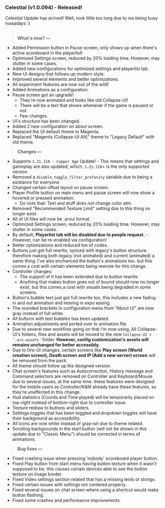 ### Celestial (v1.0.094) - Released!
Celestial Update has arrived! Well, took little too long due to me being busy nowadays :(<br><br>

> **What's new? —**
- Added Permission button in Pause screen, only shows up when there's active scoreboard in the playerlist!
- Optimized Settings screen, reduced by 20% loading time. However, may stutter in some cases.
- Added new configurations for optimized settings and playerlist tab.
- New UI designs that follows up modern style.
- Improved several elements and better optimizations.
- All experiment features are now out of the wild!
- Added Animations as a configuration.
- Pause screen got an upgrade!
  - They're now animated and looks like old Collapse-UI!
  - There will be a text that shows whenever if the game is paused or not.
  - Few changes.
- UI's structure has been changed.
- Added 2 new configuration on about screen.
- Replaced the UI default theme to Magenta.
- Replaced "Magenta (Collapse-UI Alt)" theme to "Legacy Default" with old theme.

> **Changes —**
- Supports `1.21.110 - Copper Age` Update! - This means that settings and gameplay are also updated, which. `1.21.110`+ is the only supported version
- Removed a `disable_toggle_filter_profanity` variable due to being a existance for everyone.
- Changed certain offset layout on pause screen.
- Player Profile button on main menu and pause screen will now show a hovered or pressed animation.
  - Do note that: Text and stuff does not change color atm.
- Removed "Recommended Texture Limit" setting due to this thing no longer exist.
- All of UI files will now be .arxui format.
- Optimized Settings screen, reduced by 20% loading time. However, may stutter in some cases.
- By default, **Playerlist tab will be disabled due to people request.** - However, can be re-enabled via configuration!
- Better optimizations and reduced ton of codes.
- Buttons just got full rewrite, synced with legacy's button structure. therefore making both legacy (not animated) and current (animated) a same thing. I've also enchanced the button's animations too. but this comes a cost with certain elements being rewrote for this change.
- Controller changes:
  - The support of it has been extended due to button rewrite.
  - Anything that makes button goes out of bound should now no longer exist, but this comes a cost with visuals being degraded in some screens.
- Button's bubble text just got full rewrite too, this includes a new fading in and out animation and moving in expo easing.
- The rounded brackets in configuration menu from "About UI" are now gray instead of full white.
- All buttons with text bubbles has been updated.
- Animation adjustments and ported over to animation file.
- Due to several new workflow going on that i'm now using, All Collapse-UI's folders, files and assets will be moved to the new `Collapse-UI > '.arx-assets'` folder. **However, config customization's assets will remains unchanged for better accessibly.**
- Due to Ore-UI changes, certain screens like **Play screen (World creation screen), Death screen and IP (Add a new server) screen** will be removed from the pack.
- All theme should follow up the designed version.
- Chat screen's features such as Autocorrection, History message and Command selectors are removed on Controller and Keyboard/Mouse due to several issues, at the same time. these features were designed for the mobile users as Controller/K&M already have these features, so they're unaffected in this change.
- Hud statistics (Coords and Time played) will be temporarliy placed on top-right instead of bottom-right due to controller issue.
- Texture redraw to buttons and sliders.
- Settings toggles that has been toggled and dropdown toggles will have their background as accessibility.
- All icons are now white instead of gray-ish due to theme related.
- Scrolling backgrounds in the start button (will not be shown in this update due to "Classic Menu") should be corrected in terms of animations.

> **Bug fixes —**
- Fixed crashing issue when pressing 'nobody' scoreboard player button.
- Fixed Play button from start menu having button texture when it wasn't supposed to be, this causes certain devices able to see the button texture on image border.
- Fixed Video settings section related that has a missing texts or strings.
- Fixed certain issues with settings not centered properly.
- Fixed several issues on chat screen where using a shortcut would make button flashing.
- Fixed some crashes and performance improvements.